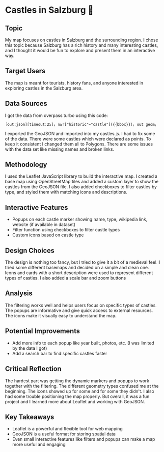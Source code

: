 # Castles in Salzburg 🏰

## Topic

My map focuses on castles in Salzburg and the surrounding region. I chose this topic because Salzburg has a rich history and many interesting castles, and I thought it would be fun to explore and present them in an interactive way.

## Target Users

The map is meant for tourists, history fans, and anyone interested in exploring castles in the Salzburg area.

## Data Sources

I got the data from overpass turbo using this code:

`[out:json][timeout:25];
nwr["historic"="castle"]({{bbox}});
out geom;`

I exported the GeoJSON and imported into my castles.js. I had to fix some of the data. There were some castles which were declared as points. To keep it consistent I changed them all to Polygons. There are some issues with the data set like missing names and broken links.

## Methodology

I used the Leaflet JavaScript library to build the interactive map. I created a base map using OpenStreetMap tiles and added a custom layer to show the castles from the GeoJSON file. I also added checkboxes to filter castles by type, and styled them with matching icons and descriptions.

## Interactive Features

- Popups on each castle marker showing name, type, wikipedia link, website (if available in dataset)
- Filter function using checkboxes to filter castle types
- Custom icons based on castle type

## Design Choices

The design is nothing too fancy, but I tried to give it a bit of a medieval feel. I tried some different basemaps and decided on a simple and clean one. Icons and cards with a short description were used to represent different types of castles. I also added a scale bar and zoom buttons

## Analysis

The filtering works well and helps users focus on specific types of castles. The popups are informative and give quick access to external resources. The icons make it visually easy to understand the map.

## Potential Improvements

- Add more info to each popup like year built, photos, etc. (I was limited by the data I got)
- Add a search bar to find specific castles faster

## Critical Reflection

The hardest part was getting the dynamic markers and popups to work together with the filtering. The different geometry types confused me at the beginning. The icons showed up for some and for some they didn't. I also had some trouble positioning the map properly. But overall, it was a fun project and I learned more about Leaflet and working with GeoJSON.

## Key Takeaways

- Leaflet is a powerful and flexible tool for web mapping
- GeoJSON is a useful format for storing spatial data
- Even small interactive features like filters and popups can make a map more useful and engaging
